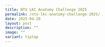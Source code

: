 ```yaml
---
title: NTU LKC Anatomy Challenge 2025
permalink: /ntu-lkc-anatomy-challenge-2025/
date: 2025-04-28
layout: post
description: ""
image: ""
variant: tiptap
---
```

